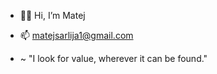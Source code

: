 - 🙇🏼 Hi, I’m Matej

- 📫 matejsarlija1@gmail.com

- ~ "I look for value, wherever it can be found."

